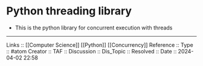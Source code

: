 # Python threading library

- This is the python library for concurrent execution with threads
---
Links :: [[Computer Science]] [[Python]] [[Concurrency]]
Reference ::
Type :: #atom
Creator ::
TAF ::
Discussion ::
Dis_Topic :: 
Resolved ::
Date :: 2024-04-02 22:58
